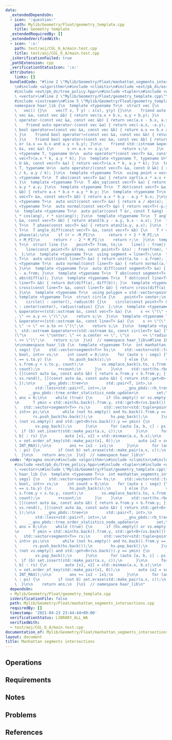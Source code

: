 ```yaml
---
data:
  _extendedDependsOn:
  - icon: ':question:'
    path: Mylib/Geometry/Float/geometry_template.cpp
    title: Geometry template
  _extendedRequiredBy: []
  _extendedVerifiedWith:
  - icon: ':x:'
    path: test/aoj/CGL_6_A/main.test.cpp
    title: test/aoj/CGL_6_A/main.test.cpp
  _isVerificationFailed: true
  _pathExtension: cpp
  _verificationStatusIcon: ':x:'
  attributes:
    links: []
  bundledCode: "#line 2 \"Mylib/Geometry/Float/manhattan_segments_intersections.cpp\"\
    \n#include <algorithm>\n#include <climits>\n#include <ext/pb_ds/assoc_container.hpp>\n\
    #include <ext/pb_ds/tree_policy.hpp>\n#include <tuple>\n#include <utility>\n#include\
    \ <vector>\n#line 2 \"Mylib/Geometry/Float/geometry_template.cpp\"\n#include <cmath>\n\
    #include <iostream>\n#line 5 \"Mylib/Geometry/Float/geometry_template.cpp\"\n\n\
    namespace haar_lib {\n  template <typename T>\n  struct vec {\n    T x, y;\n \
    \   vec() {}\n    vec(T x, T y) : x(x), y(y) {}\n\n    friend auto operator+(const\
    \ vec &a, const vec &b) { return vec(a.x + b.x, a.y + b.y); }\n    friend auto\
    \ operator-(const vec &a, const vec &b) { return vec(a.x - b.x, a.y - b.y); }\n\
    \    friend auto operator-(const vec &a) { return vec(-a.x, -a.y); }\n\n    friend\
    \ bool operator==(const vec &a, const vec &b) { return a.x == b.x and a.y == b.y;\
    \ }\n    friend bool operator!=(const vec &a, const vec &b) { return !(a == b);\
    \ }\n    friend bool operator<(const vec &a, const vec &b) { return a.x < b.x\
    \ or (a.x == b.x and a.y < b.y); }\n\n    friend std::istream &operator>>(std::istream\
    \ &s, vec &a) {\n      s >> a.x >> a.y;\n      return s;\n    }\n  };\n\n  template\
    \ <typename T, typename U>\n  auto operator*(const vec<T> &a, const U &k) { return\
    \ vec<T>(a.x * k, a.y * k); }\n  template <typename T, typename U>\n  auto operator*(const\
    \ U &k, const vec<T> &a) { return vec<T>(a.x * k, a.y * k); }\n  template <typename\
    \ T, typename U>\n  auto operator/(const vec<T> &a, const U &k) { return vec<T>(a.x\
    \ / k, a.y / k); }\n\n  template <typename T>\n  using point = vec<T>;\n\n  template\
    \ <typename T>\n  T abs(const vec<T> &a) { return sqrt(a.x * a.x + a.y * a.y);\
    \ }\n  template <typename T>\n  T abs_sq(const vec<T> &a) { return a.x * a.x +\
    \ a.y * a.y; }\n\n  template <typename T>\n  T dot(const vec<T> &a, const vec<T>\
    \ &b) { return a.x * b.x + a.y * b.y; }\n  template <typename T>\n  T cross(const\
    \ vec<T> &a, const vec<T> &b) { return a.x * b.y - a.y * b.x; }\n\n  template\
    \ <typename T>\n  auto unit(const vec<T> &a) { return a / abs(a); }\n  template\
    \ <typename T>\n  auto normal(const vec<T> &p) { return vec<T>(-p.y, p.x); }\n\
    \n  template <typename T>\n  auto polar(const T &r, const T &ang) { return vec<T>(r\
    \ * cos(ang), r * sin(ang)); }\n\n  template <typename T>\n  T angle(const vec<T>\
    \ &a, const vec<T> &b) { return atan2(b.y - a.y, b.x - a.x); }\n  template <typename\
    \ T>\n  T phase(const vec<T> &a) { return atan2(a.y, a.x); }\n\n  template <typename\
    \ T>\n  T angle_diff(const vec<T> &a, const vec<T> &b) {\n    T r = phase(b) -\
    \ phase(a);\n\n    if (r < -M_PI)\n      return r + 2 * M_PI;\n    else if (r\
    \ > M_PI)\n      return r - 2 * M_PI;\n    return r;\n  }\n\n  template <typename\
    \ T>\n  struct line {\n    point<T> from, to;\n    line() : from(), to() {}\n\
    \    line(const point<T> &from, const point<T> &to) : from(from), to(to) {}\n\
    \  };\n\n  template <typename T>\n  using segment = line<T>;\n\n  template <typename\
    \ T>\n  auto unit(const line<T> &a) { return unit(a.to - a.from); }\n  template\
    \ <typename T>\n  auto normal(const line<T> &a) { return normal(a.to - a.from);\
    \ }\n\n  template <typename T>\n  auto diff(const segment<T> &a) { return a.to\
    \ - a.from; }\n\n  template <typename T>\n  T abs(const segment<T> &a) { return\
    \ abs(diff(a)); }\n\n  template <typename T>\n  T dot(const line<T> &a, const\
    \ line<T> &b) { return dot(diff(a), diff(b)); }\n  template <typename T>\n  T\
    \ cross(const line<T> &a, const line<T> &b) { return cross(diff(a), diff(b));\
    \ }\n\n  template <typename T>\n  using polygon = std::vector<point<T>>;\n\n \
    \ template <typename T>\n  struct circle {\n    point<T> center;\n    T radius;\n\
    \    circle() : center(), radius(0) {}\n    circle(const point<T> &center, T radius)\
    \ : center(center), radius(radius) {}\n  };\n\n  template <typename T>\n  std::ostream\
    \ &operator<<(std::ostream &s, const vec<T> &a) {\n    s << \"(\" << a.x << \"\
    , \" << a.y << \")\";\n    return s;\n  }\n\n  template <typename T>\n  std::ostream\
    \ &operator<<(std::ostream &s, const line<T> &a) {\n    s << \"(\" << a.from <<\
    \ \" -> \" << a.to << \")\";\n    return s;\n  }\n\n  template <typename T>\n\
    \  std::ostream &operator<<(std::ostream &s, const circle<T> &a) {\n    s << \"\
    (\"\n      << \"center: \" << a.center << \", \"\n      << \"radius: \" << a.radius\
    \ << \")\";\n    return s;\n  }\n}  // namespace haar_lib\n#line 10 \"Mylib/Geometry/Float/manhattan_segments_intersections.cpp\"\
    \n\nnamespace haar_lib {\n  template <typename T>\n  int manhattan_segments_intersections(std::vector<segment<T>>\
    \ segs) {\n    std::vector<segment<T>> hs;\n    std::vector<std::tuple<point<T>,\
    \ bool, int>> vs;\n    int count = 0;\n\n    for (auto s : segs) {\n      if (s.from.y\
    \ == s.to.y) {\n        hs.push_back(s);\n      } else {\n        vs.emplace_back(s.from,\
    \ s.from.y < s.to.y, count);\n        vs.emplace_back(s.to, s.from.y > s.to.y,\
    \ count);\n        ++count;\n      }\n    }\n\n    std::sort(hs.rbegin(), hs.rend(),\
    \ [](const auto &a, const auto &b) { return a.from.y < b.from.y; });\n    std::sort(vs.rbegin(),\
    \ vs.rend(), [](const auto &a, const auto &b) { return std::get<0>(a).y < std::get<0>(b).y;\
    \ });\n\n    __gnu_pbds::tree<\n        std::pair<T, int>,\n        __gnu_pbds::null_type,\n\
    \        std::less<std::pair<T, int>>,\n        __gnu_pbds::rb_tree_tag,\n   \
    \     __gnu_pbds::tree_order_statistics_node_update>\n        set;\n    int64_t\
    \ ans = 0;\n\n    while (true) {\n      if (hs.empty() or vs.empty()) break;\n\
    \n      T ymin = std::min(hs.back().from.y, std::get<0>(vs.back()).y);\n\n   \
    \   std::vector<segment<T>> rs;\n      std::vector<std::tuple<point<T>, bool,\
    \ int>> ps;\n\n      while (not hs.empty() and hs.back().from.y == ymin) {\n \
    \       rs.push_back(hs.back());\n        hs.pop_back();\n      }\n\n      while\
    \ (not vs.empty() and std::get<0>(vs.back()).y == ymin) {\n        ps.push_back(vs.back());\n\
    \        vs.pop_back();\n      }\n\n      for (auto [a, b, c] : ps) {\n      \
    \  if (b) set.insert(std::make_pair(a.x, c));\n      }\n\n      for (auto [a,\
    \ b] : rs) {\n        auto [x1, x2] = std::minmax(a.x, b.x);\n\n        auto ix1\
    \ = set.order_of_key(std::make_pair(x1, 0));\n        auto ix2 = set.order_of_key(std::make_pair(x2,\
    \ INT_MAX));\n\n        ans += ix2 - ix1;\n      }\n\n      for (auto [a, b, c]\
    \ : ps) {\n        if (not b) set.erase(std::make_pair(a.x, c));\n      }\n  \
    \  }\n\n    return ans;\n  }\n}  // namespace haar_lib\n"
  code: "#pragma once\n#include <algorithm>\n#include <climits>\n#include <ext/pb_ds/assoc_container.hpp>\n\
    #include <ext/pb_ds/tree_policy.hpp>\n#include <tuple>\n#include <utility>\n#include\
    \ <vector>\n#include \"Mylib/Geometry/Float/geometry_template.cpp\"\n\nnamespace\
    \ haar_lib {\n  template <typename T>\n  int manhattan_segments_intersections(std::vector<segment<T>>\
    \ segs) {\n    std::vector<segment<T>> hs;\n    std::vector<std::tuple<point<T>,\
    \ bool, int>> vs;\n    int count = 0;\n\n    for (auto s : segs) {\n      if (s.from.y\
    \ == s.to.y) {\n        hs.push_back(s);\n      } else {\n        vs.emplace_back(s.from,\
    \ s.from.y < s.to.y, count);\n        vs.emplace_back(s.to, s.from.y > s.to.y,\
    \ count);\n        ++count;\n      }\n    }\n\n    std::sort(hs.rbegin(), hs.rend(),\
    \ [](const auto &a, const auto &b) { return a.from.y < b.from.y; });\n    std::sort(vs.rbegin(),\
    \ vs.rend(), [](const auto &a, const auto &b) { return std::get<0>(a).y < std::get<0>(b).y;\
    \ });\n\n    __gnu_pbds::tree<\n        std::pair<T, int>,\n        __gnu_pbds::null_type,\n\
    \        std::less<std::pair<T, int>>,\n        __gnu_pbds::rb_tree_tag,\n   \
    \     __gnu_pbds::tree_order_statistics_node_update>\n        set;\n    int64_t\
    \ ans = 0;\n\n    while (true) {\n      if (hs.empty() or vs.empty()) break;\n\
    \n      T ymin = std::min(hs.back().from.y, std::get<0>(vs.back()).y);\n\n   \
    \   std::vector<segment<T>> rs;\n      std::vector<std::tuple<point<T>, bool,\
    \ int>> ps;\n\n      while (not hs.empty() and hs.back().from.y == ymin) {\n \
    \       rs.push_back(hs.back());\n        hs.pop_back();\n      }\n\n      while\
    \ (not vs.empty() and std::get<0>(vs.back()).y == ymin) {\n        ps.push_back(vs.back());\n\
    \        vs.pop_back();\n      }\n\n      for (auto [a, b, c] : ps) {\n      \
    \  if (b) set.insert(std::make_pair(a.x, c));\n      }\n\n      for (auto [a,\
    \ b] : rs) {\n        auto [x1, x2] = std::minmax(a.x, b.x);\n\n        auto ix1\
    \ = set.order_of_key(std::make_pair(x1, 0));\n        auto ix2 = set.order_of_key(std::make_pair(x2,\
    \ INT_MAX));\n\n        ans += ix2 - ix1;\n      }\n\n      for (auto [a, b, c]\
    \ : ps) {\n        if (not b) set.erase(std::make_pair(a.x, c));\n      }\n  \
    \  }\n\n    return ans;\n  }\n}  // namespace haar_lib\n"
  dependsOn:
  - Mylib/Geometry/Float/geometry_template.cpp
  isVerificationFile: false
  path: Mylib/Geometry/Float/manhattan_segments_intersections.cpp
  requiredBy: []
  timestamp: '2021-04-23 23:44:44+09:00'
  verificationStatus: LIBRARY_ALL_WA
  verifiedWith:
  - test/aoj/CGL_6_A/main.test.cpp
documentation_of: Mylib/Geometry/Float/manhattan_segments_intersections.cpp
layout: document
title: Manhattan segments intersections
---
```


## Operations

## Requirements

## Notes

## Problems

## References
